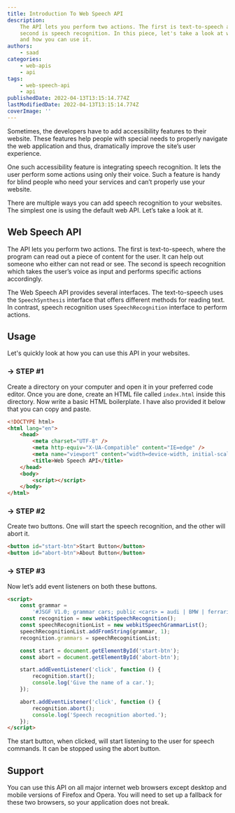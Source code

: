```yaml
---
title: Introduction To Web Speech API
description:
    The API lets you perform two actions. The first is text-to-speech and the
    second is speech recognition. In this piece, let's take a look at what it is
    and how you can use it.
authors:
    - saad
categories:
    - web-apis
    - api
tags:
    - web-speech-api
    - api
publishedDate: 2022-04-13T13:15:14.774Z
lastModifiedDate: 2022-04-13T13:15:14.774Z
coverImage: ''
---
```


<Lead>

Sometimes, the developers have to add accessibility features to their website. These features help people with special needs to properly navigate the web application and thus, dramatically improve the site’s user experience.

</Lead>

One such accessibility feature is integrating speech recognition. It lets the user perform some actions using only their voice. Such a feature is handy for blind people who need your services and can’t properly use your website.

There are multiple ways you can add speech recognition to your websites. The simplest one is using the default web API. Let’s take a look at it.

## Web Speech API

The API lets you perform two actions. The first is text-to-speech, where the program can read out a piece of content for the user. It can help out someone who either can not read or see. The second is speech recognition which takes the user’s voice as input and performs specific actions accordingly.

The Web Speech API provides several interfaces. The text-to-speech uses the `SpeechSynthesis` interface that offers different methods for reading text. In contrast, speech recognition uses `SpeechRecognition` interface to perform actions.

## Usage

Let's quickly look at how you can use this API in your websites.

### → STEP #1

Create a directory on your computer and open it in your preferred code editor. Once you are done, create an HTML file called `index.html` inside this directory. Now write a basic HTML boilerplate. I have also provided it below that you can copy and paste.

```html
<!DOCTYPE html>
<html lang="en">
	<head>
		<meta charset="UTF-8" />
		<meta http-equiv="X-UA-Compatible" content="IE=edge" />
		<meta name="viewport" content="width=device-width, initial-scale=1.0" />
		<title>Web Speech API</title>
	</head>
	<body>
		<script></script>
	</body>
</html>
```

### → STEP #2

Create two buttons. One will start the speech recognition, and the other will abort it.

```html
​​<button id="start-btn">Start Button</button>
<button id="abort-btn">About Button</button>
```

### → STEP #3

Now let’s add event listeners on both these buttons.

```html
<script>
	const grammar =
		'#JSGF V1.0; grammar cars; public <cars> = audi | BMW | ferrari | cadillac | chevrolet;';
	const recognition = new webkitSpeechRecognition();
	const speechRecognitionList = new webkitSpeechGrammarList();
	speechRecognitionList.addFromString(grammar, 1);
	recognition.grammars = speechRecognitionList;

	const start = document.getElementById('start-btn');
	const abort = document.getElementById('abort-btn');

	start.addEventListener('click', function () {
		recognition.start();
		console.log('Give the name of a car.');
	});

	abort.addEventListener('click', function () {
		recognition.abort();
		console.log('Speech recognition aborted.');
	});
</script>
```

The start button, when clicked, will start listening to the user for speech commands. It can be stopped using the abort button.

## Support

You can use this API on all major internet web browsers except desktop and mobile versions of Firefox and Opera. You will need to set up a fallback for these two browsers, so your application does not break.
